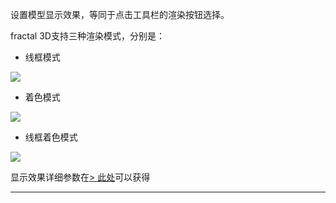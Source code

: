 设置模型显示效果，等同于点击工具栏的渲染按钮选择。

fractal 3D支持三种渲染模式，分别是：

-   线框模式

![](https://p3-juejin.byteimg.com/tos-cn-i-k3u1fbpfcp/eb1595cdaee2406381e2b178b8047247~tplv-k3u1fbpfcp-jj-mark:0:0:0:0:q75.image#?w=2932&h=1586&s=854586&e=png&b=37415c)

-   着色模式

![](https://p3-juejin.byteimg.com/tos-cn-i-k3u1fbpfcp/c76eb75266cf49dda46395722ce33ede~tplv-k3u1fbpfcp-jj-mark:0:0:0:0:q75.image#?w=2914&h=1568&s=822367&e=png&b=37415c)

-   线框着色模式

![](https://p3-juejin.byteimg.com/tos-cn-i-k3u1fbpfcp/4118a91bd2dc45c2835fd4261bc0c82d~tplv-k3u1fbpfcp-jj-mark:0:0:0:0:q75.image#?w=2922&h=1578&s=925726&e=png&b=37415c)

显示效果详细参数在[> 此处](https://ever-xyz.feishu.cn/wiki/wikcnRVP7vU4eG91LGu99xSAVfg#Mo26dquOqokOcyx0mfocVnGLnRd)可以获得

* * *